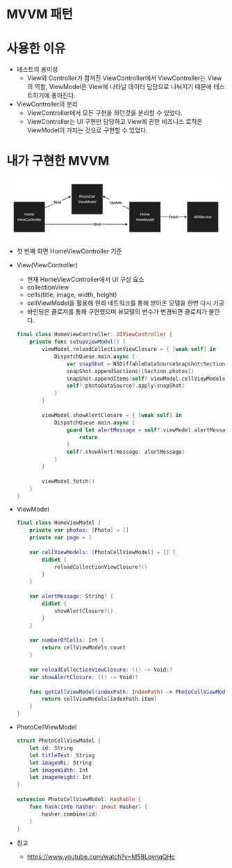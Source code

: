 # MVVM 패턴
# 사용한 이유
- 테스트의 용이성
    - View와 Controller가 합쳐진 ViewController에서 ViewController는 View의 역할, ViewModel은 View에 나타날 데이터 담당으로 나눠지기 때문에 테스트하기에 좋아진다.
- ViewController의 분리
    - ViewController에서 모든 구현을 하던것을 분리할 수 있었다.
    - ViewController는 UI 구현만 담당하고 View에 관한 비즈니스 로직은 ViewModel이 가지는 것으로 구현할 수 있었다.

# 내가 구현한 MVVM
<img src="https://github.com/hhhan0315/Unsplash/blob/main/screenshot/mvvm.png">

- 첫 번째 화면 HomeViewController 기준
- View(ViewController)
    - 현재 HomeViewController에서 UI 구성 요소
    - collectionView
    - cells(title, image, width, height)
    - cellViewModel을 활용해 원래 네트워크를 통해 받아온 모델을 한번 다시 가공
    - 바인딩은 클로져를 통해 구현했으며 뷰모델의 변수가 변경되면 클로져가 불린다.
  
    ```swift
    final class HomeViewController: UIViewController {
        private func setupViewModel() {
            viewModel.reloadCollectionViewClosure = { [weak self] in
                DispatchQueue.main.async {
                    var snapShot = NSDiffableDataSourceSnapshot<Section, PhotoCellViewModel>()
                    snapShot.appendSections([Section.photos])
                    snapShot.appendItems(self?.viewModel.cellViewModels ?? [])
                    self?.photoDataSource?.apply(snapShot)
                }
            }
            
            viewModel.showAlertClosure = { [weak self] in
                DispatchQueue.main.async {
                    guard let alertMessage = self?.viewModel.alertMessage else {
                        return
                    }
                    self?.showAlert(message: alertMessage)
                }
            }
            
            viewModel.fetch()
        }
    }
    ```

- ViewModel
  
    ```swift
    final class HomeViewModel {    
        private var photos: [Photo] = []
        private var page = 1
        
        var cellViewModels: [PhotoCellViewModel] = [] {
            didSet {
                reloadCollectionViewClosure?()
            }
        }
        
        var alertMessage: String? {
            didSet {
                showAlertClosure?()
            }
        }
        
        var numberOfCells: Int {
            return cellViewModels.count
        }
        
        var reloadCollectionViewClosure: (() -> Void)?
        var showAlertClosure: (() -> Void)?
        
        func getCellViewModel(indexPath: IndexPath) -> PhotoCellViewModel {
            return cellViewModels[indexPath.item]
        }
    }
    ```

- PhotoCellViewModel
    
    ```swift
    struct PhotoCellViewModel {
        let id: String
        let titleText: String
        let imageURL: String
        let imageWidth: Int
        let imageHeight: Int
    }

    extension PhotoCellViewModel: Hashable {
        func hash(into hasher: inout Hasher) {
            hasher.combine(id)
        }
    }
    ```
    
- 참고
    - https://www.youtube.com/watch?v=M58LqynqQHc
